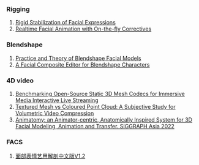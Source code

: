 ### Rigging
1. [Rigid Stabilization of Facial Expressions](https://studios.disneyresearch.com/2014/07/27/rigid-stabilization-of-facial-expressions/#:~:text=In%20order%20to%20extract%20true,and%20error%2Dprone%20manual%20process.)
2. [Realtime Facial Animation with On-the-fly Correctives](https://www.hao-li.com/Hao_Li/Hao_Li_-_publications_%5bRealtime_Facial_Animation_with_On-the-fly_Correctives%5d.html)

### Blendshape
1. [Practice and Theory of Blendshape Facial Models](https://diglib.eg.org/bitstream/handle/10.2312/egst.20141042.199-218/199-218.pdf?sequence=1&isAllowed=y)
2. [A Facial Composite Editor for Blendshape Characters](https://www.researchgate.net/publication/262171446_A_Facial_Composite_Editor_for_Blendshape_Characters)


### 4D video

1. [Benchmarking Open-Source Static 3D Mesh
Codecs for Immersive Media Interactive Live
Streaming](http://vcl.iti.gr/vclNew/wp-content/uploads/2019/02/benchmarking_open_source_static.pdf)
2. [Textured Mesh vs Coloured Point Cloud: A Subjective Study for Volumetric Video Compression](https://ieeexplore.ieee.org/document/9123137)
3. [Animatomy: an Animator-centric, Anatomically Inspired System for 3D Facial Modeling, Animation and Transfer. SIGGRAPH Asia 2022](https://www.dgp.toronto.edu/projects/animatomy/)


### FACS
1. [面部表情艺用解剖中文版V1.2](https://fliphtml5.com/vpipj/njlh/basic)
